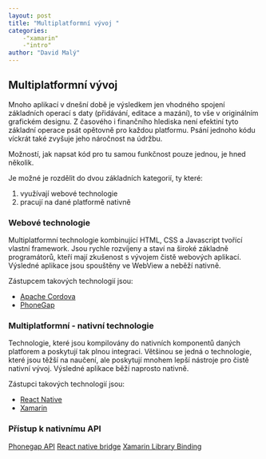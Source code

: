 ```yaml
---
layout: post
title: "Multiplatformní vývoj "
categories:
    -"xamarin"
    -"intro"
author: "David Malý"
--- 
```



## Multiplatformní vývoj


Mnoho aplikací v dnešní době je výsledkem jen vhodného spojení základních operací s daty (přidávání, editace a mazání), to vše v originálním grafickém designu. Z časového i finančního hlediska není efektiní tyto základní operace psát opětovně pro každou platformu. Psání jednoho kódu víckrát také zvyšuje jeho náročnost na údržbu.<br>



Možností, jak napsat kód pro tu samou funkčnost pouze jednou, je hned několik.<br>



Je možné je rozdělit do dvou základních kategorií, ty které:
1. využívají webové technologie
2. pracují na dané platformě nativně


### Webové technologie


Multiplatformní technologie kombinující HTML, CSS a Javascript tvořící vlastní framework. Jsou rychle rozvíjeny a staví na široké základně programátorů, kteří mají zkušenost s vývojem čistě webových aplikací. Výsledné aplikace jsou spouštěny ve WebView a neběží nativně.<br>



Zástupcem takových technologií jsou:


- [Apache Cordova](https://cordova.apache.org/)
- [PhoneGap](http://www.phonegap.com)


### Multiplatformní - nativní technologie


Technologie, které jsou kompilovány do nativních komponentů daných platforem a poskytují tak plnou integraci. Většinou se jedná o technologie, které jsou těžší na naučení, ale poskytují mnohem lepší nástroje pro čistě nativní vývoj. Výsledné aplikace běží naprosto nativně.<br>



Zástupci takových technologií jsou:


- [React Native](https://facebook.github.io/react-native/)
- [Xamarin](https://www.xamarin.com/)


### Přístup k nativnímu API
[Phonegap API](http://www.tricedesigns.com/2012/03/01/phonegap-native-plugins/)
[React native bridge](https://tadeuzagallo.com/blog/react-native-bridge/)
[Xamarin Library Binding](https://developer.xamarin.com/guides/cross-platform/application_fundamentals/building_cross_platform_applications/part_1_-_understanding_the_xamarin_mobile_platform/)